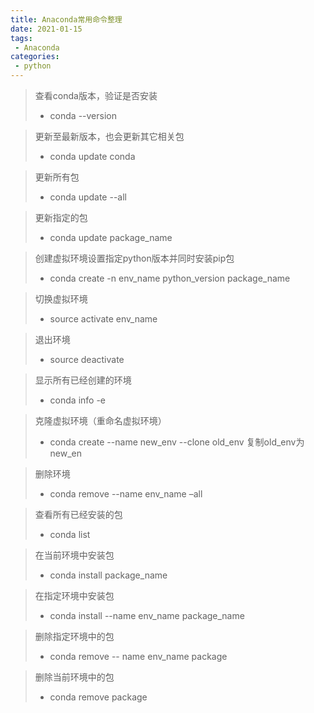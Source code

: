 ```yaml
---
title: Anaconda常用命令整理
date: 2021-01-15
tags:
 - Anaconda 
categories:
 - python
---
```


> 查看conda版本，验证是否安装
> - conda --version 

> 更新至最新版本，也会更新其它相关包
> - conda update conda 

> 更新所有包
> - conda update --all

> 更新指定的包 
> - conda update package_name

> 创建虚拟环境设置指定python版本并同时安装pip包
> - conda create -n env_name python_version package_name 

> 切换虚拟环境
> - source activate env_name 

> 退出环境
> - source deactivate

> 显示所有已经创建的环境
> - conda info -e

> 克隆虚拟环境（重命名虚拟环境）
> - conda create --name new_env --clone old_env 复制old_env为new_en

> 删除环境
> - conda remove --name env_name –all 

> 查看所有已经安装的包
> - conda list 

> 在当前环境中安装包
> - conda install package_name

> 在指定环境中安装包
> - conda install --name env_name package_name

> 删除指定环境中的包
> - conda remove -- name env_name package 

> 删除当前环境中的包
> - conda remove package